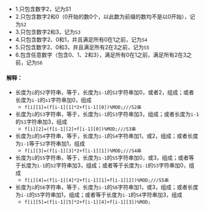 


* 1.只包含数字2，记为S1
* 2.只包含数字2和0（0开始的数0个，以此数为前缀的数均不是以0开始），记为```S2```
* 3.只包含数字2和3，记为```S3```
* 4.只包含数字2、0和1，并且满足所有0在1之前，记为```S4```
* 5.只包含数字2、0和3，并且满足所有2在3之前，记为```S5```
* 6.包含任意数字（包含0、1、2和3），满足所有0在1之前，满足所有2在3之前，记为```S6```

#### 解释：
* 长度为```i```的```S2```字符串，等于，长度为```i-1```的```S2```字符串加0，或者2，组成；或者长度为```i-1```的```s1```字符串加0，组成
  * ```f[i][1]=(f[i-1][1]*2+f[i-1][0])%MOD;///S2串```
* 长度为```i```的```S3```字符串，等于，长度为```i-1```的```S3```字符串加3，组成；或者长度为```i-1```的```S1```字符串加3，组成
  * ```f[i][2]=(f[i-1][2]+f[i-1][0])%MOD;///S3串```
* 长度为```i```的```S4```字符串，等于，长度为```i-1```的```S4```字符串加1，或2，组成；或者长度为```i-1```等于```S2```字符串加1，组成
  * ```f[i][3]=(f[i-1][3]*2+f[i-1][1])%MOD;///S4串```
* 长度为```i```的```S5```字符串，等于，长度为```i-1```的```S5```字符串加0，或3，组成；或者等于长度为```i-1```的```S2```字符串加3，组成；或者等于长度为```i-1```的```S3```字符串加0，组成
  * ```f[i][4]=(f[i-1][4]*2+f[i-1][1]+f[i-1][2])%MOD;///S5串```
* 长度为```i```的```S6```字符串，等于，长度为```i-1```的```S6```字符串加1，或3，组成；或者长度为```i-1```的```S5```字符串加1，组成；或者等于长度为```i-1```的```S4```字符串加3，组成
  * ```f[i][5]=(f[i-1][5]*2+f[i-1][4]+f[i-1][3])%MOD;```

